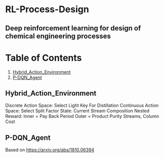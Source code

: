 # RL-Process-Design
## Deep reinforcement learning for design of chemical engineering processes

# Table of Contents
1. [Hybrid_Action_Environment](#Hybrid_Action_Environment)
2. [P-DQN_Agent](#P-DQN_Agent)

## Hybrid_Action_Environment
Discrete Action Space: Select Light Key For Distillation
Continuous Action Space: Select Split Factor
State: Current Stream Composition
Nested Reward: Inner = Pay Back Period
               Outer = Product Purity Streams, Column Cost

## P-DQN_Agent
Based on https://arxiv.org/abs/1810.06394
